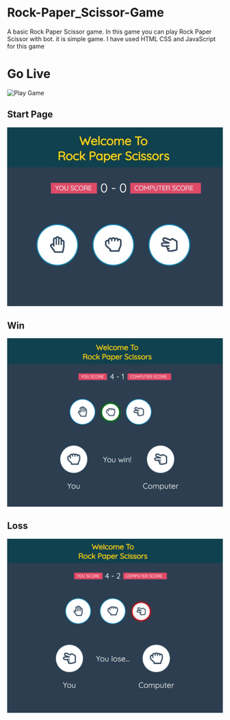 # Rock-Paper_Scissor-Game
A basic Rock Paper Scissor game. In this game you can play Rock Paper Scissor with bot. it is simple game. I have used HTML CSS and JavaScript for this game

# Go Live
![Play Game](https://tubular-rugelach-1203ab.netlify.app/)

## Start Page
![](https://github.com/Mozakir178/Rock-Paper_Scissor-Game/blob/main/images/home.jpg)

## Win
![](https://github.com/Mozakir178/Rock-Paper_Scissor-Game/blob/main/images/Screenshot%20(944).png) 

## Loss
![](https://github.com/Mozakir178/Rock-Paper_Scissor-Game/blob/main/images/lose.png)
